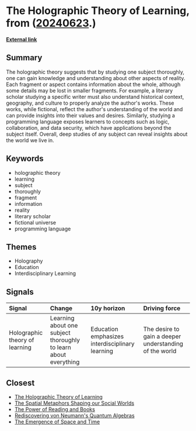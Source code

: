 # __The Holographic Theory of Learning__, from ([20240623](https://kghosh.substack.com/p/20240623).)

__[External link](https://jovex.substack.com/p/holographic-theory-of-learning?utm_source=pocket_shared)__



## Summary

The holographic theory suggests that by studying one subject thoroughly, one can gain knowledge and understanding about other aspects of reality. Each fragment or aspect contains information about the whole, although some details may be lost in smaller fragments. For example, a literary scholar studying a specific writer must also understand historical context, geography, and culture to properly analyze the author's works. These works, while fictional, reflect the author's understanding of the world and can provide insights into their values and desires. Similarly, studying a programming language exposes learners to concepts such as logic, collaboration, and data security, which have applications beyond the subject itself. Overall, deep studies of any subject can reveal insights about the world we live in.

## Keywords

* holographic theory
* learning
* subject
* thoroughly
* fragment
* information
* reality
* literary scholar
* fictional universe
* programming language

## Themes

* Holography
* Education
* Interdisciplinary Learning

## Signals

| Signal                         | Change                                                          | 10y horizon                                     | Driving force                                          |
|:-------------------------------|:----------------------------------------------------------------|:------------------------------------------------|:-------------------------------------------------------|
| Holographic theory of learning | Learning about one subject thoroughly to learn about everything | Education emphasizes interdisciplinary learning | The desire to gain a deeper understanding of the world |

## Closest

* [The Holographic Theory of Learning](73c303cb31ea7790cfe52c4684ba3cd5)
* [The Spatial Metaphors Shaping our Social Worlds](d63a406f4c783d2b222951d987b912a9)
* [The Power of Reading and Books](a9f822eb98b10e38248c245ba437d9c8)
* [Rediscovering von Neumann's Quantum Algebras](d985bde7290f11bbe58cafd94e80855d)
* [The Emergence of Space and Time](47ec89d0247058ebf93d0524269c7cf7)